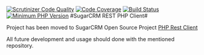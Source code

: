 [![Scrutinizer Code Quality](https://scrutinizer-ci.com/g/MichaelJ2324/sugarcrm-restv10-sdk/badges/quality-score.png?b=master)](https://scrutinizer-ci.com/g/MichaelJ2324/sugarcrm-restv10-sdk/?branch=master)
[![Code Coverage](https://scrutinizer-ci.com/g/MichaelJ2324/sugarcrm-restv10-sdk/badges/coverage.png?b=master)](https://scrutinizer-ci.com/g/MichaelJ2324/sugarcrm-restv10-sdk/?branch=master)
[![Build Status](https://scrutinizer-ci.com/g/MichaelJ2324/sugarcrm-restv10-sdk/badges/build.png?b=master)](https://scrutinizer-ci.com/g/MichaelJ2324/sugarcrm-restv10-sdk/build-status/master)
[![Minimum PHP Version](https://img.shields.io/badge/php-%3E%3D%205.3-8892BF.svg)](https://php.net/)
#SugarCRM REST PHP Client#

Project has been moved to SugarCRM Open Source Project [PHP Rest Client](https://github.com/sugarcrm/rest-php-client)

All future development and usage should done with the mentioned repository.


